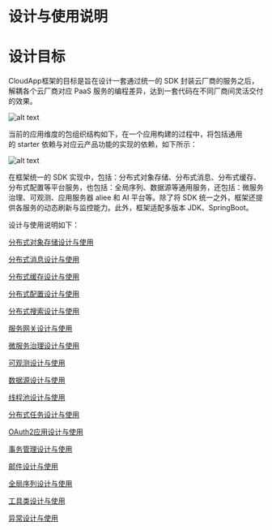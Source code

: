 # 设计与使用说明

# 设计目标

CloudApp框架的目标是旨在设计一套通过统一的 SDK 封装云厂商的服务之后，解耦各个云厂商对应 PaaS 服务的编程差异，达到一套代码在不同厂商间灵活交付的效果。

![alt text](README/assets/CloudApp.jpg)

当前的应用维度的包组织结构如下，在一个应用构建的过程中，将包括通用的 starter 依赖与对应云产品功能的实现的依赖，如下所示：

![alt text](README/assets/cloudapp-framework-uml.png)

在框架统一的 SDK 实现中，包括：分布式对象存储、分布式消息、分布式缓存、分布式配置等平台服务，也包括：全局序列、数据源等通用服务，还包括：微服务治理、可观测、应用服务器 aliee 和 AI 平台等。除了将 SDK 统一之外，框架还提供各服务的动态刷新与监控能力。此外，框架适配多版本 JDK、SpringBoot。

设计与使用说明如下：

[分布式对象存储设计与使用](README/分布式对象存储设计与使用.md)

[分布式消息设计与使用](README/分布式消息设计与使用.md)

[分布式缓存设计与使用](README/分布式缓存设计与使用.md)

[分布式配置设计与使用](README/分布式配置设计与使用.md)

[分布式搜索设计与使用](README/分布式搜索设计与使用.md)

[服务网关设计与使用](README/服务网关设计与使用.md)

[微服务治理设计与使用](README/微服务治理设计与使用.md)

[可观测设计与使用](README/可观测设计与使用.md)

[数据源设计与使用](README/数据源设计与使用.md)

[线程池设计与使用](README/线程池设计与使用.md)

[分布式任务设计与使用](README/分布式任务设计与使用.md)

[OAuth2应用设计与使用](README/OAuth2应用设计与使用.md)

[事务管理设计与使用](README/事务管理设计与使用.md)

[邮件设计与使用](README/邮件设计与使用.md)

[全局序列设计与使用](README/全局序列设计与使用.md)

[工具类设计与使用](README/工具类设计与使用.md)

[异常设计与使用](README/异常设计与使用.md)